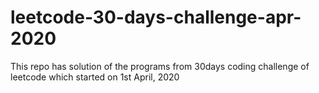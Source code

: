 # leetcode-30-days-challenge-apr-2020
This repo has solution of the programs from 30days coding challenge of leetcode which started on 1st April, 2020
